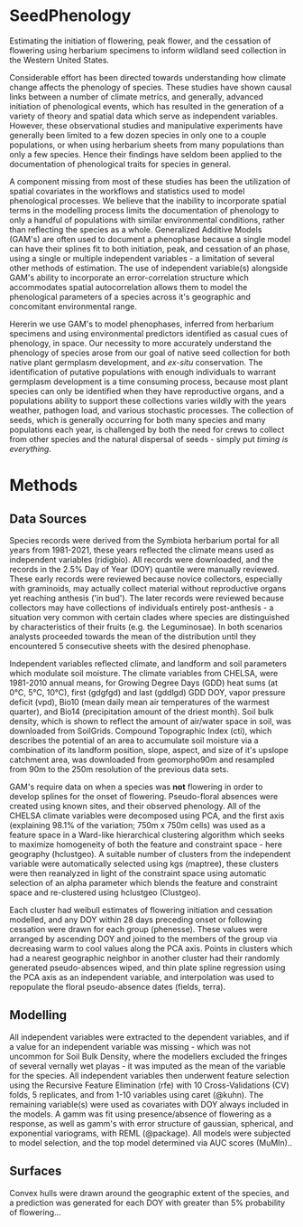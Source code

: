 # SeedPhenology
Estimating the initiation of flowering, peak flower, and the cessation of flowering using herbarium specimens to inform wildland seed collection in the Western United States. 

Considerable effort has been directed towards understanding how climate change affects the phenology of species.
These studies have shown causal links between a number of climate metrics, and generally, advanced initiation of phenological events, which has resulted in the generation of a variety of theory and spatial data which serve as independent variables. 
However, these observational studies and manipulative experiments have generally been limited to a few dozen species in only one to a couple populations, or when using herbarium sheets from many populations than only a few species. 
Hence their findings have seldom been applied to the documentation of phenological traits for species in general. 

A component missing from most of these studies has been the utilization of spatial covariates in the workflows and statistics used to model phenological processes. 
We believe that the inability to incorporate spatial terms in the modelling process limits the documentation of phenology to only a handful of populations with similar environmental conditions, rather than reflecting the species as a whole. 
Generalized Additive Models (GAM's) are often used to document a phenophase because a single model can have their splines fit to both initiation, peak, and cessation of an phase, using a single or multiple independent variables - a limitation of several other methods of estimation.
The use of independent variable(s) alongside GAM's ability to incorporate an error-correlation structure which accommodates spatial autocorrelation allows them to model the phenological parameters of a species across it's geographic and concomitant environmental range. 

Hererin we use GAM's to model phenophases, inferred from herbarium specimens and using environmental predictors identified as casual cues of phenology, in space. 
Our necessity to more accurately understand the phenology of species arose from our goal of native seed collection for both native plant germplasm development, and *ex-situ* conservation. 
The identification of putative populations with enough individuals to warrant germplasm development is a time consuming process, because most plant species can only be identified when they have reproductive organs, and a populations ability to support these collections varies wildly with the years weather, pathogen load, and various stochastic processes. 
The collection of seeds, which is generally occurring for both many species and many populations each year, is challenged by both the need for crews to collect from other species and the natural dispersal of seeds - simply put *timing is everything*.  

# Methods

## Data Sources

Species records were derived from the Symbiota herbarium portal for all years from 1981-2021, these years reflected the climate means used as independent variables (ridigbio). 
All records were downloaded, and the records in the 2.5% Day of Year (DOY) quantile were manually reviewed. 
These early records were reviewed because novice collectors, especially with graminoids, may actually collect material without reproductive organs yet reaching anthesis ('in bud').
The later records were reviewed because collectors may have collections of individuals entirely post-anthesis - a situation very common with certain clades where species are distinguished by characteristics of their fruits (e.g. the Leguminosae). 
In both scenarios analysts proceeded towards the mean of the distribution until they encountered 5 consecutive sheets with the desired phenophase.  

Independent variables reflected climate, and landform and soil parameters which modulate soil moisture.
The climate variables from CHELSA, were 1981-2010 annual means, for Growing Degree Days (GDD) heat sums (at 0°C, 5°C, 10°C), first (gdgfgd) and last (gddlgd) GDD DOY, vapor pressure deficit (vpd), Bio10 (mean daily mean air temperatures of the warmest quarter), and Bio14 (precipitation amount of the driest month).
Soil bulk density, which is shown to reflect the amount of air/water space in soil, was downloaded from SoilGrids. 
Compound Topographic Index (cti), which describes the potential of an area to accumulate soil moisture via a combination of its landform position, slope, aspect, and size of it's upslope catchment area, was downloaded from geomorpho90m and resampled from 90m to the 250m resolution of the previous data sets. 

GAM's require data on when a species was **not** flowering in order to develop splines for the onset of flowering. 
Pseudo-floral absences were created using known sites, and their observed phenology. 
All of the CHELSA climate variables were decomposed using PCA, and the first axis (explaining 98.1% of the variation; 750m x 750m cells) was used as a feature space in a Ward-like hierarchical clustering algorithm which seeks to maximize homogeneity of both the feature and constraint space - here geography (hclustgeo). 
A suitable number of clusters from the independent variable were automatically selected using kgs (maptree), these clusters were then reanalyzed in light of the constraint space using automatic selection of an alpha parameter which blends the feature and constraint space and re-clustered using hclustgeo (Clustgeo).  

Each cluster had weibull estimates of flowering initiation and cessation modelled, and any DOY within 28 days preceding onset or following cessation were drawn for each group (phenesse). 
These values were arranged by ascending DOY and joined to the members of the group via decreasing warm to cool values along the PCA axis. 
Points in clusters which had a nearest geographic neighbor in another cluster had their randomly generated pseudo-absences wiped, and thin plate spline regression using the PCA axis as an independent variable, and interpolation was used to repopulate the floral pseudo-absence dates (fields, terra). 

## Modelling

All independent variables were extracted to the dependent variables, and if a value for an independent variable was missing - which was not uncommon for Soil Bulk Density, where the modellers excluded the fringes of several vernally wet playas - it was imputed as the mean of the variable for the species. 
All independent variables then underwent feature selection using the Recursive Feature Elimination (rfe) with 10 Cross-Validations (CV) folds, 5 replicates, and from 1-10 variables using caret (@kuhn).
The remaining variable(s) were used as covariates with DOY always included in the models. 
A gamm was fit using presence/absence of flowering as a response, as well as gamm's with error structure of gaussian, spherical, and exponential variograms, with REML (@package). 
All models were subjected to model selection, and the top model determined via AUC scores (MuMIn).. 

## Surfaces

Convex hulls were drawn around the geographic extent of the species, and a prediction was generated for each DOY with greater than 5% probability of flowering... 
